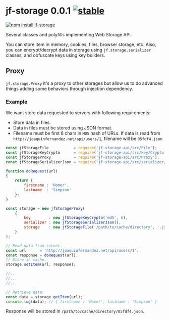 # jf-storage 0.0.1 [![stable](http://badges.github.io/stability-badges/dist/stable.svg)](http://github.com/badges/stability-badges)

[![npm install jf-storage](https://nodei.co/npm/jf-storage.png?compact=true)](https://npmjs.org/package/jf-storage/)

Several classes and polyfills implementing Web Storage API.

You can store item in memory, cookies, files, browser storage, etc. Also, you can encrypt/decrypt data 
in storage using `jf.storage.serializer` classes, and obfuscate keys using key builders.

## Proxy

`jf.storage.Proxy` it's a proxy to other storages but allow us to do advanced things 
adding some behaviors through injection dependency. 

### Example

We want store data requested to servers with following requirements:

- Store data in files.
- Data in files must be stored using JSON format.
- Filename must be first 6 chars in `MD5` hash of URLs.
  If data is read from `http://joaquinfernandez.net/api/users/1`, filename will be `05fdf4.json`


```javascript
const jfStorageFile           = require('jf-storage-api/src/File');
const jfStorageKeyCrypto      = require('jf-storage-api/src/key/Crypto');
const jfStorageProxy          = require('jf-storage-api/src/Proxy');
const jfStorageSerializerJson = require('jf-storage-api/src/serializer/Json');

function doRequest(url)
{
    return {
        firstname : 'Homer',
        lastname  : 'Simpson'
    };    
}

const storage = new jfStorageProxy(
    {
        key        : new jfStorageKeyCrypto('md5', 6),
        serializer : new jfStorageSerializerJson(),
        storage    : new jfStorageFile('/path/to/cache/directory', '.json')
    }
);

// Read data from server.
const url      = 'http://joaquinfernandez.net/api/users/1';
const response = doRequest(url);
// Store in cache.
storage.setItem(url, response);

//...
//...
//...

// Retrieve data:
const data = storage.getItem(url);
console.log(data); // { firstname : 'Homer', lastname : 'Simpson' }
```

Response will be stored in `/path/to/cache/directory/05fdf4.json`.
